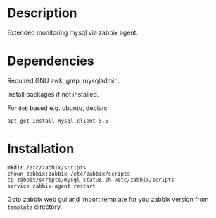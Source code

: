 # Description
Extended monitoring mysql via zabbix agent.

# Dependencies
Required GNU awk, grep, mysqladmin.

Install packages if not installed.

For `deb` based e.g. ubuntu, debian:
```
apt-get install mysql-client-5.5
```

# Installation

```
mkdir /etc/zabbix/scripts
chown zabbix:zabbix /etc/zabbix/scripts
cp zabbix/scripts/mysql_status.sh /etc/zabbix/scripts
service zabbix-agent restart
```
Goto zabbix web gui and import template for you zabbix version from `template` directory.
